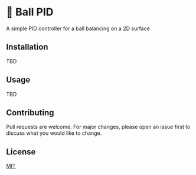# 🎱 Ball PID
A simple PID controller for a ball balancing on a 2D surface

## Installation
TBD

## Usage
TBD

## Contributing
Pull requests are welcome. For major changes, please open an issue first to discuss what you would like to change.

## License
[MIT](LICENSE.md)
